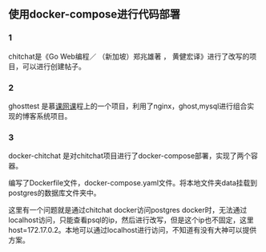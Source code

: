 ## 使用docker-compose进行代码部署
### 1

chitchat是《Go Web编程／ （新加坡）郑兆雄著 ， 黄健宏译》进行了改写的项目，可以进行创建帖子。

### 2

ghosttest 是慕[课网课](https://www.imooc.com/learn/867)程上的一个项目，利用了nginx，ghost,mysql进行组合实现的博客系统项目。

### 3 

docker-chitchat 是对chitchat项目进行了docker-compose部署，实现了两个容器。

编写了Dockerfile文件，docker-compose.yaml文件。将本地文件夹data挂载到postgres的数据库文件夹中。

这里有一个问题就是通过chitchat docker访问postgres docker时，无法通过localhost访问，只能查看psql的ip，然后进行改写，但是这个ip也不固定，这里host=172.17.0.2。本地可以通过localhost进行访问，不知道有没有大神可以提供方案。


